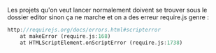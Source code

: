 Les projets qu'on veut lancer normalement doivent se trouver sous le dossier editor sinon ça ne marche et on a des erreur require.js
genre : 
````dart
http://requirejs.org/docs/errors.html#scripterror
    at makeError (require.js:168)
    at HTMLScriptElement.onScriptError (require.js:1738)
````
